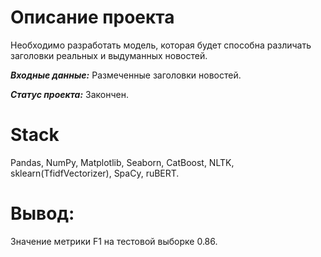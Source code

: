 # Описание проекта

Необходимо разработать модель, которая будет способна различать заголовки реальных и выдуманных новостей.

***Входные данные:*** Размеченные заголовки новостей.

***Статус проекта:*** Закончен.

# Stack
Pandas, NumPy, Matplotlib, Seaborn, CatBoost, NLTK, sklearn(TfidfVectorizer), SpaCy, ruBERT.

# Вывод:
Значение метрики F1 на тестовой выборке 0.86.
